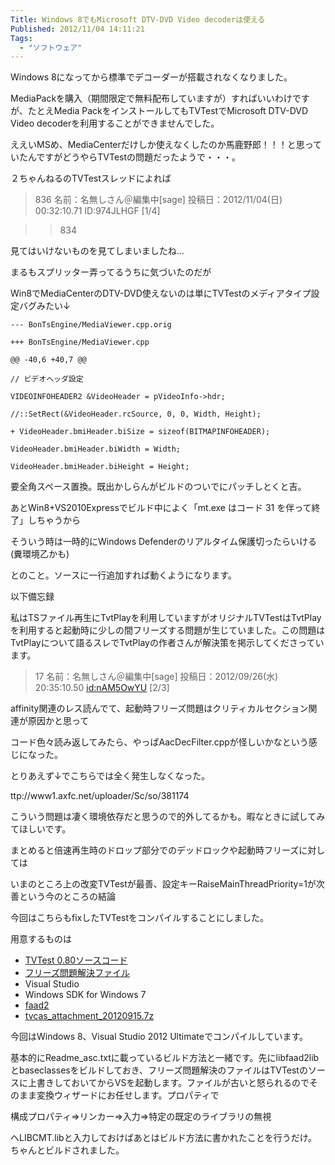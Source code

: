 ```yaml
---
Title: Windows 8でもMicrosoft DTV-DVD Video decoderは使える
Published: 2012/11/04 14:11:21
Tags:
  - "ソフトウェア"
---
```

Windows 8になってから標準でデコーダーが搭載されなくなりました。

MediaPackを購入（期間限定で無料配布していますが）すればいいわけですが、たとえMedia PackをインストールしてもTVTestでMicrosoft DTV-DVD Video decoderを利用することができませんでした。

ええいMSめ、MediaCenterだけしか使えなくしたのか馬鹿野郎！！！と思っていたんですがどうやらTVTestの問題だったようで・・・。

２ちゃんねるのTVTestスレッドによれば

> 836 名前：名無しさん＠編集中[sage] 投稿日：2012/11/04(日) 00:32:10.71 ID:974JLHGF [1/4]

>>834

見てはいけないものを見てしまいましたね…

まるもスプリッター弄ってるうちに気づいたのだが

Win8でMediaCenterのDTV-DVD使えないのは単にTVTestのメディアタイプ設定バグみたい↓
```
--- BonTsEngine/MediaViewer.cpp.orig

+++ BonTsEngine/MediaViewer.cpp

@@ -40,6 +40,7 @@

// ビデオヘッダ設定

VIDEOINFOHEADER2 &VideoHeader = pVideoInfo->hdr;

//::SetRect(&VideoHeader.rcSource, 0, 0, Width, Height);

+ VideoHeader.bmiHeader.biSize = sizeof(BITMAPINFOHEADER);

VideoHeader.bmiHeader.biWidth = Width;

VideoHeader.bmiHeader.biHeight = Height;
```
要全角スペース置換。既出かしらんがビルドのついでにパッチしとくと吉。

あとWin8+VS2010Expressでビルド中によく「mt.exe はコード 31 を伴って終了」しちゃうから

そういう時は一時的にWindows Defenderのリアルタイム保護切ったらいける(糞環境乙かも)

とのこと。ソースに一行追加すれば動くようになります。

以下備忘録

私はTSファイル再生にTvtPlayを利用していますがオリジナルTVTestはTvtPlayを利用すると起動時に少しの間フリーズする問題が生じていました。この問題はTvtPlayについて語るスレでTvtPlayの作者さんが解決策を掲示してくださっています。

> 17 名前：名無しさん＠編集中[sage] 投稿日：2012/09/26(水) 20:35:10.50 [id:nAM5OwYU](http://blog.hatena.ne.jp/nAM5OwYU/) [2/3]

affinity関連のレス読んでて、起動時フリーズ問題はクリティカルセクション関連が原因かと思って

コード色々読み返してみたら、やっぱAacDecFilter.cppが怪しいかなという感じになった。

とりあえず↓でこちらでは全く発生しなくなった。

ttp://www1.axfc.net/uploader/Sc/so/381174

こういう問題は凄く環境依存だと思うので的外してるかも。暇なときに試してみてほしいです。

まとめると倍速再生時のドロップ部分でのデッドロックや起動時フリーズに対しては

いまのところ上の改変TVTestが最善、設定キーRaiseMainThreadPriority=1が次善という今のところの結論

今回はこちらもfixしたTVTestをコンパイルすることにしました。

用意するものは

- [TVTest 0.80ソースコード](http://www1.axfc.net/uploader/so/2637448.7z)
- [フリーズ問題解決ファイル](http://www1.axfc.net/uploader/Sc/so/381174)
- Visual Studio
- Windows SDK for Windows 7
- [faad2](http://www.audiocoding.com)
- [tvcas_attachment_20120915.7z](http://www1.axfc.net/uploader/so/2637449)

今回はWindows 8、Visual Studio 2012 Ultimateでコンパイルしています。

基本的にReadme_asc.txtに載っているビルド方法と一緒です。先にlibfaad2libとbaseclassesをビルドしておき、フリーズ問題解決のファイルはTVTestのソースに上書きしておいてからVSを起動します。ファイルが古いと怒られるのでそのまま変換ウィザードにお任せします。プロパティで

構成プロパティ⇒リンカー⇒入力⇒特定の既定のライブラリの無視

へLIBCMT.libと入力しておけばあとはビルド方法に書かれたことを行うだけ。ちゃんとビルドされました。